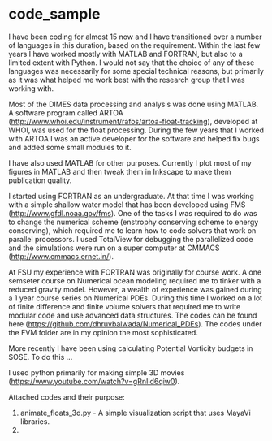 # code_sample
I have been coding for almost 15 now and I have transitioned over a number of languages in this duration, based on the requirement. Within the last few years I have worked mostly with MATLAB and FORTRAN, but also to a limited extent with Python. I would not say that the choice of any of these languages was necessarily for some special technical reasons, but primarily as it was what helped me work best with the research group that I was working with. 

Most of the DIMES data processing and analysis was done using MATLAB. A software program called ARTOA (http://www.whoi.edu/instrument/rafos/artoa-float-tracking), developed at WHOI, was used for the float processing. During the few years that I worked with ARTOA I was an active developer for the software and helped fix bugs and added some small modules to it. 

I have also used MATLAB for other purposes. Currently I plot most of my figures in MATLAB and then tweak them in Inkscape to make them publication quality. 

I started using FORTRAN as an undergraduate. At that time I was working with a simple shallow water model that has been developed using FMS (http://www.gfdl.noaa.gov/fms). One of the tasks I was required to do was to change the numerical scheme (enstrophy conserving scheme to energy conserving), which required me to learn how to code solvers that work on parallel processors. I used TotalView for debugging the parallelized code and the simulations were run on a super computer at CMMACS (http://www.cmmacs.ernet.in/). 

At FSU my experience with FORTRAN was originally for course work. A one semseter course on Numerical ocean modeling required me to tinker with a reduced gravity model. However, a wealth of experience was gained during a 1 year course series on Numerical PDEs. During this time I worked on a lot of finite difference and finite volume solvers that required me to write modular code and use advanced data structures. The codes can be found here (https://github.com/dhruvbalwada/Numerical_PDEs). The codes under the FVM folder are in my opinion the most sophisticated. 

More recently I have been using calculating Potential Vorticity budgets in SOSE. To do this ...

I used python primarily for making simple 3D movies (https://www.youtube.com/watch?v=gRnIld6qiw0).

Attached codes and their purpose: 

1. animate_floats_3d.py - A simple visualization script that uses MayaVi libraries. 
2. 

